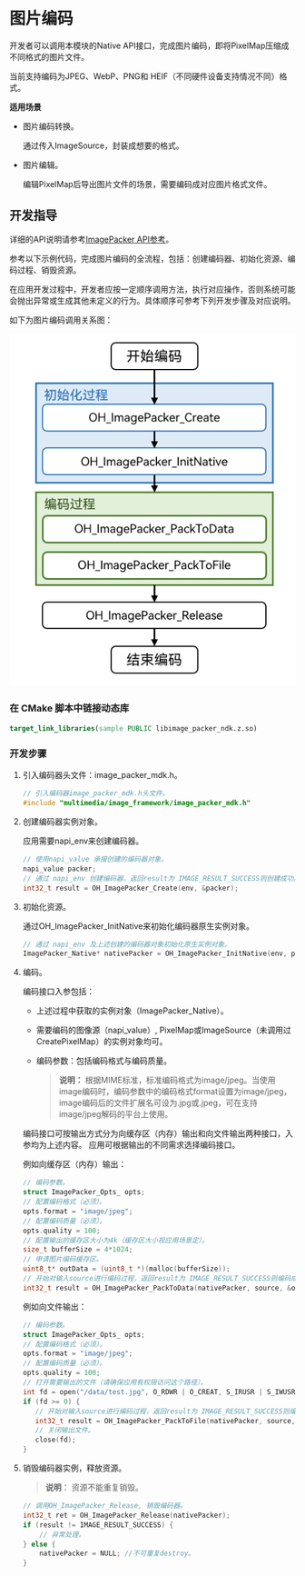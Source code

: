 # 图片编码

开发者可以调用本模块的Native API接口，完成图片编码，即将PixelMap压缩成不同格式的图片文件。

当前支持编码为JPEG、WebP、PNG和 HEIF（不同硬件设备支持情况不同）格式。

**适用场景**

- 图片编码转换。

  通过传入ImageSource，封装成想要的格式。
- 图片编辑。

  编辑PixelMap后导出图片文件的场景，需要编码成对应图片格式文件。

## 开发指导

详细的API说明请参考[ImagePacker API参考](../../reference/apis-image-kit/image__packer__mdk_8h.md)。

参考以下示例代码，完成图片编码的全流程，包括：创建编码器、初始化资源、编码过程、销毁资源。

在应用开发过程中，开发者应按一定顺序调用方法，执行对应操作，否则系统可能会抛出异常或生成其他未定义的行为。具体顺序可参考下列开发步骤及对应说明。

如下为图片编码调用关系图：

![Invoking relationship of image native encode](figures/image-encode-native.png)

### 在 CMake 脚本中链接动态库

``` cmake
target_link_libraries(sample PUBLIC libimage_packer_ndk.z.so)
```

### 开发步骤

1. 引入编码器头文件：image_packer_mdk.h。

   ```cpp
   // 引入编码器image_packer_mdk.h头文件。
   #include "multimedia/image_framework/image_packer_mdk.h"
   ```

2. 创建编码器实例对象。

   应用需要napi_env来创建编码器。

   ```cpp
   // 使用napi_value 承接创建的编码器对象。
   napi_value packer;
   // 通过 napi_env 创建编码器，返回result为 IMAGE_RESULT_SUCCESS则创建成功。
   int32_t result = OH_ImagePacker_Create(env, &packer);
   ```

3. 初始化资源。

   通过OH_ImagePacker_InitNative来初始化编码器原生实例对象。

   ```cpp
   // 通过 napi_env 及上述创建的编码器对象初始化原生实例对象。
   ImagePacker_Native* nativePacker = OH_ImagePacker_InitNative(env, packer);
   ```

4. 编码。

   编码接口入参包括：

   - 上述过程中获取的实例对象（ImagePacker_Native）。

   - 需要编码的图像源（napi_value）, PixelMap或ImageSource（未调用过CreatePixelMap）的实例对象均可。

   - 编码参数：包括编码格式与编码质量。

      > **说明：**
      > 根据MIME标准，标准编码格式为image/jpeg。当使用image编码时，编码参数中的编码格式format设置为image/jpeg，image编码后的文件扩展名可设为.jpg或.jpeg，可在支持image/jpeg解码的平台上使用。

   编码接口可按输出方式分为向缓存区（内存）输出和向文件输出两种接口，入参均为上述内容。
   应用可根据输出的不同需求选择编码接口。

   例如向缓存区（内存）输出：

   ```cpp
   // 编码参数。
   struct ImagePacker_Opts_ opts;
   // 配置编码格式（必须）。
   opts.format = "image/jpeg";
   // 配置编码质量（必须）。
   opts.quality = 100;
   // 配置输出的缓存区大小为4k（缓存区大小视应用场景定）。
   size_t bufferSize = 4*1024;
   // 申请图片编码缓存区。
   uint8_t* outData = (uint8_t *)(malloc(bufferSize));
   // 开始对输入source进行编码过程，返回result为 IMAGE_RESULT_SUCCESS则编码成功，同时bufferSize中包含编码实际使用缓存区大小。
   int32_t result = OH_ImagePacker_PackToData(nativePacker, source, &opts, outData, &bufferSize);
   ```

   例如向文件输出：

   ```cpp
   // 编码参数。
   struct ImagePacker_Opts_ opts;
   // 配置编码格式（必须）。
   opts.format = "image/jpeg";
   // 配置编码质量（必须）。
   opts.quality = 100;
   // 打开需要输出的文件（请确保应用有权限访问这个路径）。
   int fd = open("/data/test.jpg", O_RDWR | O_CREAT, S_IRUSR | S_IWUSR);
   if (fd >= 0) {
      // 开始对输入source进行编码过程，返回result为 IMAGE_RESULT_SUCCESS则编码成功。
      int32_t result = OH_ImagePacker_PackToFile(nativePacker, source, &opts, fd);  
      // 关闭输出文件。 
      close(fd);
   }
   ```

5. 销毁编码器实例，释放资源。

   > **说明**：
   > 资源不能重复销毁。

   ```c++
   // 调用OH_ImagePacker_Release, 销毁编码器。
   int32_t ret = OH_ImagePacker_Release(nativePacker);
   if (result != IMAGE_RESULT_SUCCESS) {
       // 异常处理。
   } else {
       nativePacker = NULL; //不可重复destroy。
   }
   ```
